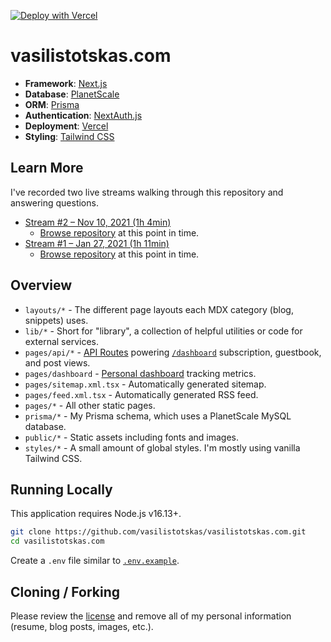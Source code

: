 [![Deploy with Vercel](https://vercel.com/button)](https://vercel.com/new/clone?repository-url=https%3A%2F%2Fgithub.com%2Fvasilistotskas%2Fvasilistotskas.com&env=NEXT_PUBLIC_SANITY_PROJECT_ID,NEXT_PUBLIC_SANITY_DATASET,SANITY_API_TOKEN,SANITY_PREVIEW_SECRET,SANITY_STUDIO_REVALIDATE_SECRET&envDescription=These%20values%20are%20needed%20to%20connect%20to%20Sanity%20and%20fetch%20content%20for%20blog%20posts.)

# vasilistotskas.com

-   **Framework**: [Next.js](https://nextjs.org/)
-   **Database**: [PlanetScale](https://planetscale.com)
-   **ORM**: [Prisma](https://prisma.io/)
-   **Authentication**: [NextAuth.js](https://next-auth.js.org/)
-   **Deployment**: [Vercel](https://vercel.com)
-   **Styling**: [Tailwind CSS](https://tailwindcss.com/)

## Learn More

I've recorded two live streams walking through this repository and answering questions.

-   [Stream #2 – Nov 10, 2021 (1h 4min)](https://www.youtube.com/watch?v=WZZFW5xDjJ4)
    -   [Browse repository](https://github.com/vasilistotskas/vasilistotskas.com/tree/747479118497d31433cb78ced5c1628ed5d1583b) at this point in time.
-   [Stream #1 – Jan 27, 2021 (1h 11min)](https://www.youtube.com/watch?v=xXQsF0q8KUg)
    -   [Browse repository](https://github.com/vasilistotskas/vasilistotskas.com/tree/568df6d056a4f7ea6f10fab07786c8ec6cbbddde) at this point in time.

## Overview

-   `layouts/*` - The different page layouts each MDX category (blog, snippets) uses.
-   `lib/*` - Short for "library", a collection of helpful utilities or code for external services.
-   `pages/api/*` - [API Routes](https://nextjs.org/docs/api-routes/introduction) powering [`/dashboard`](https://vasilistotskas.com/dashboard) subscription, guestbook, and post views.
-   `pages/dashboard` - [Personal dashboard](https://vasilistotskas.com/dashboard) tracking metrics.
-   `pages/sitemap.xml.tsx` - Automatically generated sitemap.
-   `pages/feed.xml.tsx` - Automatically generated RSS feed.
-   `pages/*` - All other static pages.
-   `prisma/*` - My Prisma schema, which uses a PlanetScale MySQL database.
-   `public/*` - Static assets including fonts and images.
-   `styles/*` - A small amount of global styles. I'm mostly using vanilla Tailwind CSS.

## Running Locally

This application requires Node.js v16.13+.

```bash
git clone https://github.com/vasilistotskas/vasilistotskas.com.git
cd vasilistotskas.com
```

Create a `.env` file similar to [`.env.example`](https://github.com/vasilistotskas/vasilistotskas.com/blob/main/.env.example).

## Cloning / Forking

Please review the [license](https://github.com/vasilistotskas/vasilistotskas.com/blob/main/LICENSE.txt) and remove all of my personal information (resume, blog posts, images, etc.).
